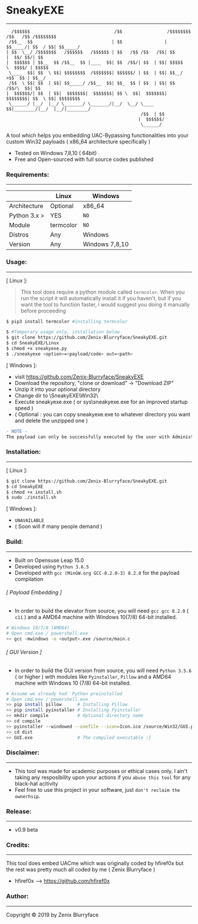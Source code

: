# SneakyEXE
---
      /$$$$$$                                /$$                 /$$$$$$$$ /$$   /$$ /$$$$$$$$
     /$$__  $$                              | $$                | $$_____/| $$  / $$| $$_____/
    | $$  \__/ /$$$$$$$   /$$$$$$   /$$$$$$ | $$   /$$ /$$   /$$| $$      |  $$/ $$/| $$      
    |  $$$$$$ | $$__  $$ /$$__  $$ |____  $$| $$  /$$/| $$  | $$| $$$$$    \  $$$$/ | $$$$$    
     \____  $$| $$  \ $$| $$$$$$$$  /$$$$$$$| $$$$$$/ | $$  | $$| $$__/     >$$  $$ | $$__/   
     /$$  \ $$| $$  | $$| $$_____/ /$$__  $$| $$_  $$ | $$  | $$| $$       /$$/\  $$| $$      
    |  $$$$$$/| $$  | $$|  $$$$$$$|  $$$$$$$| $$ \  $$|  $$$$$$$| $$$$$$$$| $$  \ $$| $$$$$$$$
     \______/ |__/  |__/ \_______/ \_______/|__/  \__/ \____  $$|________/|__/  |__/|________/
                                                       /$$  | $$                              
                                                      |  $$$$$$/                              
                                                       \______/   
A tool which helps you embedding UAC-Bypassing functionalities into your custom Win32 payloads ( x86_64 architecture specifically )
- Tested on Windows 7,8,10 ( 64bit)
- Free and Open-sourced with full source codes published
### Requirements:
---
||Linux|Windows|
|-------------|-------------|-------------|
|Architecture|Optional|x86_64|x86_64|
|Python 3.x >| YES|`NO`|`NO`|
|Module|termcolor|`NO`|
|Distros|Any|Windows|
|Version|Any|Windows 7,8,10|Windows 7,8,10|

### Usage:
---
[ Linux ]:
> This tool does require a python module called `termcolor`. When you run the script it will automatically install it if you haven't, but if you want the tool to function faster, i would suggest you doing it manually before proceeding
```sh
$ pip3 install termcolor #installing termcolor
```
```sh
$ #Temporary usage only, installation below
$ git clone https://github.com/Zenix-Blurryface/SneakyEXE.git
$ cd SneakyEXE/Linux
$ chmod +x sneakyexe.py
$ ./sneakyexe <option>=<payload/code> out=<path>
```
[ Windows ]:
* visit https://github.com/Zenix-Blurryface/SneakyEXE
* Download the repository, "clone or download" -> "Download ZIP"
* Unzip it into your optional directory
* Change dir to <Directory>\SneakyEXE\Win32\
* Execute sneakyexe.exe ( or sys\sneakyexe.exe for an improved startup speed )
* ( Optional : you can copy sneakyexe.exe to whatever directory you want and delete the unzipped one )
```diff
- NOTE -
The payload can only be successfully executed by the user with Administrator privilege. Users with limited token wouldn't succeed.
```
### Installation:
---
[ Linux ]:
```sh
$ git clone https://github.com/Zenix-Blurryface/SneakyEXE.git
$ cd SneakyEXE
$ chmod +x install.sh
$ sudo ./install.sh
```
[ Windows ]:
* `UNAVAILABLE`
* ( Soon will if many people demand )
### Build:
---
- Built on Opensuse Leap 15.0
- Developed using `Python 3.6.5`
- Developed with `gcc (MinGW.org GCC-8.2.0-3) 8.2.0` for the payload compilation
###### [ Payload Embedding ]
- In order to build the elevator from source, you will need `gcc gcc 8.2.0` ( `c11` ) and a AMD64 machine with Windows 10(7/8) 64-bit installed.
```sh
# Windows 10/7/8 (AMD64)
# Open cmd.exe / powershell.exe
>> gcc -mwindows -o <output>.exe /source/main.c
```
###### [ GUI Version ]
- In order to build the GUI version from source, you will need `Python 3.5.6` ( or higher ) with modules like `Pyinstaller`, `Pillow` and a AMD64 machine with Windows 10 (7/8) 64-bit installed.
```sh
# Assume we already had  Python preinstalled
# Open cmd.exe / powershell.exe
>> pip install pillow      # Installing Pillow
>> pip install pyinstaller # Installing Pyinstaller
>> mkdir compile           # Optional directory name
>> cd compile
>> pyinstaller --windowed --onefile --icon=Icon.ico /source/Win32/GUI.py # For sysematic version ( /sys ), remove --onefile
>> cd dist
>> GUI.exe                 # The compiled executable :}
```

### Disclaimer:

---
* This tool was made for academic purposes or ethical cases only. I ain't taking any resposibility upon your actions if you `abuse this tool` for any black-hat acitivity
* Feel free to use this project in your software, just `don't reclaim the ownerhsip`.

### Release:
---
- v0.9 beta

### Credits:
---
This tool does embed UACme which was originally coded by hfiref0x but the rest was pretty much all coded by me ( Zenix Blurryface )
  * hfiref0x --> https://github.com/hfiref0x
### Author:
---
Copyright © 2019 by Zenix Blurryface
